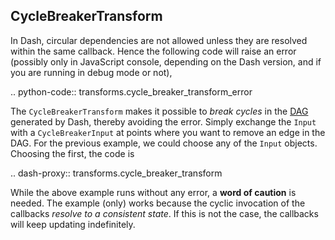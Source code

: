 ## CycleBreakerTransform

In Dash, circular dependencies are not allowed unless they are resolved within the same callback. Hence the following code will raise an error (possibly only in JavaScript console, depending on the Dash version, and if you are running in debug mode or not),

.. python-code:: transforms.cycle_breaker_transform_error

The `CycleBreakerTransform` makes it possible to _break cycles_ in the [DAG](https://en.wikipedia.org/wiki/Directed_acyclic_graph) generated by Dash, thereby avoiding the error. Simply exchange the `Input` with a `CycleBreakerInput` at points where you want to remove an edge in the DAG. For the previous example, we could choose any of the `Input` objects. Choosing the first, the code is

.. dash-proxy:: transforms.cycle_breaker_transform

While the above example runs without any error, a **word of caution** is needed. The example (only) works because the cyclic invocation of the callbacks _resolve to a consistent state_. If this is not the case, the callbacks will keep updating indefinitely.